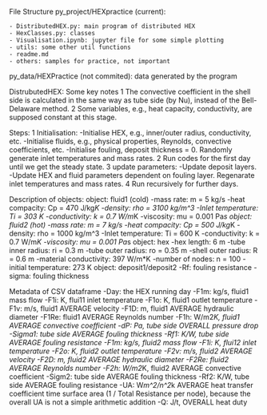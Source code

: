 File Structure
  py_project/HEXpractice (current):

    - DistributedHEX.py: main program of distributed HEX
    - HexClasses.py: classes
    - Visualisation.ipynb: jupyter file for some simple plotting
    - utils: some other util functions
    - readme.md
    - others: samples for practice, not important
  py_data/HEXPractice (not commited): data generated by the program

DistrubutedHEX:
  Some key notes
    1 The convective coefficient in the shell side is calculated in the same way as tube side (by Nu), instead of the Bell-Delaware method.
    2 Some variables, e.g., heat capacity, conductivity, are supposed constant at this stage.

  Steps:
    1 Initialisation:
      -Initialise HEX, e.g., inner/outer radius, conductivity, etc.
      -Initialise fluids, e.g., physical properties, Reynolds, convective coefficients, etc.
      -Initialise fouling, deposit thickness = 0.
      Randomly generate inlet temperatures and mass rates.
    2 Run codes for the first day until we get the steady state.
    3 update parameters:
      -Update deposit layers.
      -Update HEX and fluid parameters dependent on fouling layer.
      Regenarate inlet temperatures and mass rates.
    4 Run recursively for further days.

  Description of objects:
    object: fluid1 (cold)
      -mass rate: m = 5 kg/s
      -heat compacity: Cp = 470 J/kg*K
      -density: rho = 3100 kg/m^3
      -Inlet temperature: Ti = 303 K
      -conductivity: k = 0.7 W/m*K
      -viscosity: mu = 0.001 Pa*s
    object: fluid2 (hot)
      -mass rate: m = 7 kg/s
      -heat compacity: Cp = 500 J/kg*K
      -density: rho = 1000 kg/m^3
      -Inlet temperature: Ti = 600 K
      -conductivity: k = 0.7 W/m*K
      -viscosity: mu = 0.001 Pa*s
    object: hex
      -hex length: 6 m
      -tube inner radius: ri = 0.3 m
      -tube outer radius: ro = 0.35 m
      -shell outer radius: R = 0.6 m
      -material conductivity: 397 W/m*K
      -number of nodes: n = 100
      -initial temperature: 273 K
    object: deposit1/deposit2
      -Rf: fouling resistance
      -sigma: fouling thickness

  Metadata of CSV dataframe
    -Day: the HEX running day
    -F1m: kg/s, fluid1 mass flow
    -F1i: K, flui11 inlet temperature
    -F1o: K, fluid1 outlet temperature
    -F1v: m/s, fluid1 AVERAGE velocity
    -F1D: m, fluid1 AVERAGE hydraulic diameter
    -F1Re: fluid1 AVERAGE Reynolds number
    -F1h: W/m2*K, fluid1 AVERAGE convective coefficient
    -dP: Pa, tube side OVERALL pressure drop
    -Sigma1: tube side AVERAGE fouling thickness
    -Rf1: K/W, tube side AVERAGE fouling resistance
    -F1m: kg/s, fluid2 mass flow
    -F1i: K, flui12 inlet temperature
    -F2o: K, fluid2 outlet temperature
    -F2v: m/s, fluid2 AVERAGE velocity
    -F2D: m, fluid2 AVERAGE hydraulic diameter
    -F2Re: fluid2 AVERAGE Reynolds number
    -F2h: W/m2*K, fluid2 AVERAGE convective coefficient
    -Sigm2: tube side AVERAGE fouling thickness
    -Rf2: K/W, tube side AVERAGE fouling resistance
    -UA: W*m^2/n^2*k AVERAGE heat transfer coefficient time surface area (1 / Total Resistance per node), because the overall UA is not a simple arithmetic addition
    -Q: J/t, OVERALL heat duty
    
